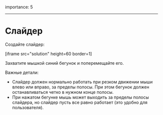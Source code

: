 importance: 5

---

# Слайдер

Создайте слайдер:

[iframe src="solution" height=60 border=1]

Захватите мышкой синий бегунок и поперемещайте его. 

Важные детали:

- Слайдер должен нормально работать при резком движении мыши влево или вправо, за пределы полосы. При этом бегунок должен останавливаться четко в нужном конце полосы.
- При нажатом бегунке мышь может выходить за пределы полосы слайдера, но слайдер пусть все равно работает (это удобно для пользователя).
